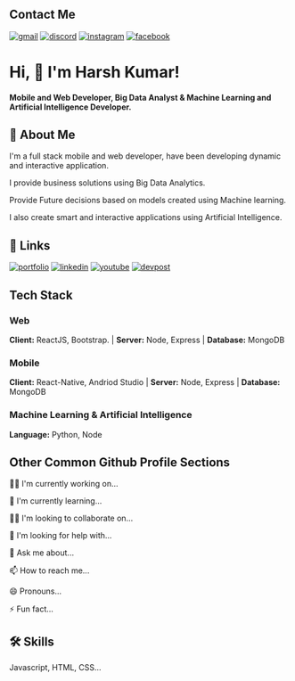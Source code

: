
## Contact Me

[![gmail](https://img.shields.io/badge/Gmail-D14836?style=for-the-badge&logo=gmail&logoColor=white)](mailto:harshkumar093@gmail.com)
[![discord](https://img.shields.io/badge/Discord-7289DA?style=for-the-badge&logo=discord&logoColor=white)](https://discord.gg/kSncXUxY48)
[![instagram](https://img.shields.io/badge/Instagram-E4405F?style=for-the-badge&logo=instagram&logoColor=white)](https://www.instagram.com/javascriptextreme/)
[![facebook](https://img.shields.io/badge/Facebook-1877F2?style=for-the-badge&logo=facebook&logoColor=white)](https://www.facebook.com/groups/2945235602398956)

# Hi, 👋 I'm Harsh Kumar!
#### Mobile and Web Developer, Big Data Analyst & Machine Learning and Artificial Intelligence Developer.


## 🚀 About Me
I'm a full stack mobile and web developer, have been developing dynamic and interactive application.

I provide business solutions using Big Data Analytics.

Provide Future decisions based on models created using Machine learning. 

I also create smart and interactive applications using Artificial Intelligence.


## 🔗 Links
[![portfolio](https://img.shields.io/badge/my_portfolio-FFF?style=for-the-badge&logo=ko-fi&logoColor=black)](https://harshkumar-portfolio.herokuapp.com/)
[![linkedin](https://img.shields.io/badge/linkedin-0A66C2?style=for-the-badge&logo=linkedin&logoColor=white)](https://www.linkedin.com/in/harsh-kumar-48a851196/)
[![youtube](https://img.shields.io/badge/YouTube-FF0000?style=for-the-badge&logo=youtube&logoColor=white)](https://www.youtube.com/channel/UCV0FcHjaMSBt8rMfOwEFNgQ)
[![devpost](https://badges.devpost-shields.com/get-badge?name=*&id=project-id&type=big-logo&style=flat-square)](https://devpost.com/harshkumar093?ref_content=user-portfolio&ref_feature=portfolio&ref_medium=global-nav)

## Tech Stack
### **Web**
**Client:** ReactJS, Bootstrap.
  |  **Server:** Node, Express
  |  **Database:** MongoDB

### **Mobile**
**Client:** React-Native, Andriod Studio
  |  **Server:** Node, Express
  |  **Database:** MongoDB

### **Machine Learning & Artificial Intelligence**
**Language:** Python, Node


## Other Common Github Profile Sections
👩‍💻 I'm currently working on...

🧠 I'm currently learning...

👯‍♀️ I'm looking to collaborate on...

🤔 I'm looking for help with...

💬 Ask me about...

📫 How to reach me...

😄 Pronouns...

⚡️ Fun fact...


## 🛠 Skills
Javascript, HTML, CSS...

